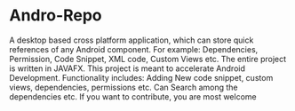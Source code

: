 # Andro-Repo
A desktop based cross platform application, which can store quick references of any Android component. For example: Dependencies, Permission, Code Snippet, XML code, Custom Views etc. The entire project is written in JAVAFX. This project is meant to accelerate Android Development. Functionality includes: Adding New  code snippet, custom views, dependencies, permissions etc. Can Search among the dependencies etc. If you want to contribute, you are most welcome
